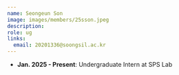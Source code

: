 ```yaml
---
name: Seongeun Son
image: images/members/25sson.jpeg
description: 
role: ug
links:
  email: 20201336@soongsil.ac.kr
---
```


- **Jan. 2025 - Present**: Undergraduate Intern at SPS Lab
